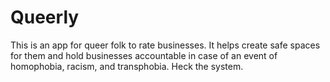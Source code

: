 # Queerly

This is an app for queer folk to rate businesses. It helps create safe spaces for them and hold businesses accountable in case of an event of homophobia, racism, and transphobia. Heck the system.
